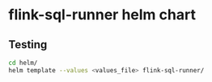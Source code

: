 # flink-sql-runner helm chart

## Testing

```bash
cd helm/
helm template --values <values_file> flink-sql-runner/
```
